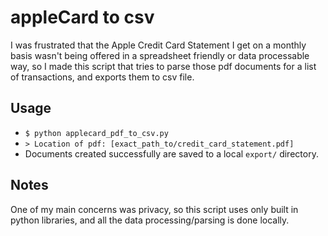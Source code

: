 # appleCard to csv

I was frustrated that the Apple Credit Card Statement I get on a monthly basis wasn't being offered in a spreadsheet friendly or data processable way, so I made this script that tries to parse those pdf documents for a list of transactions, and exports them to csv file.

## Usage

* `$ python applecard_pdf_to_csv.py`
* `> Location of pdf: [exact_path_to/credit_card_statement.pdf]`
* Documents created successfully are saved to a local `export/` directory.

## Notes

One of my main concerns was privacy, so this script uses only built in python libraries, and all the data processing/parsing is done locally.
